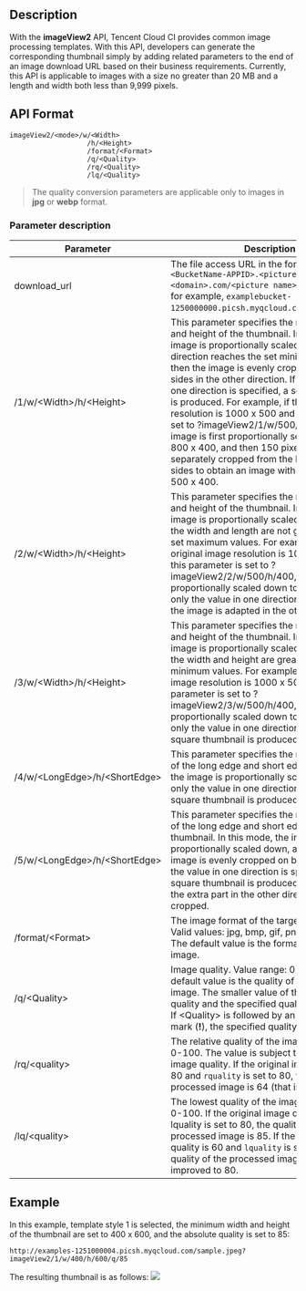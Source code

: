 ## Description
With the **imageView2** API, Tencent Cloud CI provides common image processing templates. With this API, developers can generate the corresponding thumbnail simply by adding related parameters to the end of an image download URL based on their business requirements. Currently, this API is applicable to images with a size no greater than 20 MB and a length and width both less than 9,999 pixels.

## API Format

```
imageView2/<mode>/w/<Width>
                   /h/<Height>
                   /format/<Format>
                   /q/<Quality>
                   /rq/<Quality>
                   /lq/<Quality>			
```

> The quality conversion parameters are applicable only to images in **jpg** or **webp** format.


### Parameter description

| Parameter | Description |
| ----------------------------- | ------------------------------------------------------------ |
| download_url | The file access URL in the format of `<BucketName-APPID>.<picture region>.<domain>.com/<picture name>`, <br>for example, `examplebucket-1250000000.picsh.myqcloud.com/picture.jpeg`. |
| /1/w/&lt;Width>/h/&lt;Height> | This parameter specifies the minimum width and height of the thumbnail. In this mode, the image is proportionally scaled down until one direction reaches the set minimum value, and then the image is evenly cropped on both sides in the other direction. If only the value in one direction is specified, a square thumbnail is produced. For example, if the original image resolution is 1000 x 500 and this parameter is set to ?imageView2/1/w/500/h/400, the image is first proportionally scaled down to 800 x 400, and then 150 pixels are separately cropped from the left and right sides to obtain an image with a resolution of 500 x 400. |
| /2/w/&lt;Width>/h/&lt;Height> | This parameter specifies the maximum width and height of the thumbnail. In this mode, the image is proportionally scaled down until both the width and length are not greater than the set maximum values. For example, if the original image resolution is 1000 x 500 and this parameter is set to ?imageView2/2/w/500/h/400, the image is proportionally scaled down to 500 x 250.  If only the value in one direction is specified, the image is adapted in the other direction. |
| /3/w/&lt;Width>/h/&lt;Height> | This parameter specifies the minimum width and height of the thumbnail. In this mode, the image is proportionally scaled down until both the width and height are greater than the set minimum values. For example, if the original image resolution is 1000 x 500 and this parameter is set to ?imageView2/3/w/500/h/400, the image is proportionally scaled down to 800 x 400. If only the value in one direction is specified, a square thumbnail is produced. |
| /4/w/&lt;LongEdge>/h/&lt;ShortEdge> | This parameter specifies the minimum values of the long edge and short edge. In this mode, the image is proportionally scaled down. If only the value in one direction is specified, a square thumbnail is produced. |
| /5/w/&lt;LongEdge>/h/&lt;ShortEdge> | This parameter specifies the maximum values of the long edge and short edge of the thumbnail. In this mode, the image is proportionally scaled down, and then the image is evenly cropped on both sides. If only the value in one direction is specified, a square thumbnail is produced. After scaling, the extra part in the other direction will be cropped. |
| /format/&lt;Format> | The image format of the target thumbnail. Valid values: jpg, bmp, gif, png, and webp. The default value is the format of the original image. |
| /q/&lt;Quality> | Image quality. Value range: 0-100. The default value is the quality of the original image. The smaller value of the original image quality and the specified quality will be used. If &lt;Quality> is followed by an exclamation mark (**!**), the specified quality is used forcibly. |
| /rq/&lt;quality> | The relative quality of the image. Value range: 0-100. The value is subject to the original image quality. If the original image quality is 80 and `rquality` is set to 80, the quality of the processed image is 64 (that is, 80 x 80%). |
| /lq/&lt;quality> | The lowest quality of the image. Value range: 0-100. If the original image quality is 85 and lquality is set to 80, the quality of the processed image is 85. If the original image quality is 60 and `lquality` is set to 80, the quality of the processed image will be improved to 80. |


## Example
In this example, template style 1 is selected, the minimum width and height of the thumbnail are set to 400 x 600, and the absolute quality is set to 85:

```
http://examples-1251000004.picsh.myqcloud.com/sample.jpeg?imageView2/1/w/400/h/600/q/85
```

The resulting thumbnail is as follows:
![](https://main.qcloudimg.com/raw/281a2f6474ad29b430355f785f158a5c.jpeg)